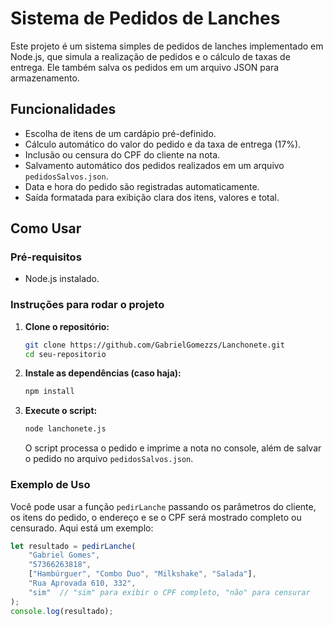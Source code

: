 # Sistema de Pedidos de Lanches

Este projeto é um sistema simples de pedidos de lanches implementado em Node.js, que simula a realização de pedidos e o cálculo de taxas de entrega. Ele também salva os pedidos em um arquivo JSON para armazenamento.

## Funcionalidades

- Escolha de itens de um cardápio pré-definido.
- Cálculo automático do valor do pedido e da taxa de entrega (17%).
- Inclusão ou censura do CPF do cliente na nota.
- Salvamento automático dos pedidos realizados em um arquivo `pedidosSalvos.json`.
- Data e hora do pedido são registradas automaticamente.
- Saída formatada para exibição clara dos itens, valores e total.

## Como Usar

### Pré-requisitos
- Node.js instalado.

### Instruções para rodar o projeto

1. **Clone o repositório:**

    ```bash
    git clone https://github.com/GabrielGomezzs/Lanchonete.git
    cd seu-repositorio
    ```

2. **Instale as dependências (caso haja):**

    ```bash
    npm install
    ```

3. **Execute o script:**

    ```bash
    node lanchonete.js
    ```

    O script processa o pedido e imprime a nota no console, além de salvar o pedido no arquivo `pedidosSalvos.json`.

### Exemplo de Uso

Você pode usar a função `pedirLanche` passando os parâmetros do cliente, os itens do pedido, o endereço e se o CPF será mostrado completo ou censurado. Aqui está um exemplo:

```javascript
let resultado = pedirLanche(
    "Gabriel Gomes", 
    "57366263818", 
    ["Hambúrguer", "Combo Duo", "Milkshake", "Salada"], 
    "Rua Aprovada 610, 332",
    "sim"  // "sim" para exibir o CPF completo, "não" para censurar
);
console.log(resultado);
```

